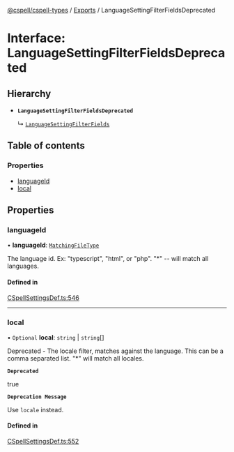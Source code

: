 [@cspell/cspell-types](../README.md) / [Exports](../modules.md) / LanguageSettingFilterFieldsDeprecated

# Interface: LanguageSettingFilterFieldsDeprecated

## Hierarchy

- **`LanguageSettingFilterFieldsDeprecated`**

  ↳ [`LanguageSettingFilterFields`](LanguageSettingFilterFields.md)

## Table of contents

### Properties

- [languageId](LanguageSettingFilterFieldsDeprecated.md#languageid)
- [local](LanguageSettingFilterFieldsDeprecated.md#local)

## Properties

### languageId

• **languageId**: [`MatchingFileType`](../modules.md#matchingfiletype)

The language id.  Ex: "typescript", "html", or "php".  "*" -- will match all languages.

#### Defined in

[CSpellSettingsDef.ts:546](https://github.com/streetsidesoftware/cspell/blob/c69f8c4/packages/cspell-types/src/CSpellSettingsDef.ts#L546)

___

### local

• `Optional` **local**: `string` \| `string`[]

Deprecated - The locale filter, matches against the language. This can be a comma separated list. "*" will match all locales.

**`Deprecated`**

true

**`Deprecation Message`**

Use `locale` instead.

#### Defined in

[CSpellSettingsDef.ts:552](https://github.com/streetsidesoftware/cspell/blob/c69f8c4/packages/cspell-types/src/CSpellSettingsDef.ts#L552)
